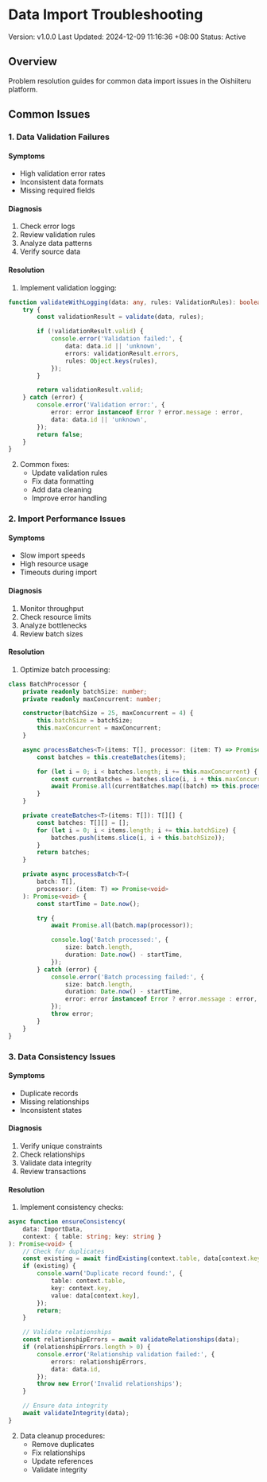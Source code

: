 # Data Import Troubleshooting

Version: v1.0.0
Last Updated: 2024-12-09 11:16:36 +08:00
Status: Active

## Overview

Problem resolution guides for common data import issues in the Oishiiteru platform.

## Common Issues

### 1. Data Validation Failures

#### Symptoms

- High validation error rates
- Inconsistent data formats
- Missing required fields

#### Diagnosis

1. Check error logs
2. Review validation rules
3. Analyze data patterns
4. Verify source data

#### Resolution

1. Implement validation logging:

```typescript
function validateWithLogging(data: any, rules: ValidationRules): boolean {
    try {
        const validationResult = validate(data, rules);

        if (!validationResult.valid) {
            console.error('Validation failed:', {
                data: data.id || 'unknown',
                errors: validationResult.errors,
                rules: Object.keys(rules),
            });
        }

        return validationResult.valid;
    } catch (error) {
        console.error('Validation error:', {
            error: error instanceof Error ? error.message : error,
            data: data.id || 'unknown',
        });
        return false;
    }
}
```

2. Common fixes:
    - Update validation rules
    - Fix data formatting
    - Add data cleaning
    - Improve error handling

### 2. Import Performance Issues

#### Symptoms

- Slow import speeds
- High resource usage
- Timeouts during import

#### Diagnosis

1. Monitor throughput
2. Check resource limits
3. Analyze bottlenecks
4. Review batch sizes

#### Resolution

1. Optimize batch processing:

```typescript
class BatchProcessor {
    private readonly batchSize: number;
    private readonly maxConcurrent: number;

    constructor(batchSize = 25, maxConcurrent = 4) {
        this.batchSize = batchSize;
        this.maxConcurrent = maxConcurrent;
    }

    async processBatches<T>(items: T[], processor: (item: T) => Promise<void>): Promise<void> {
        const batches = this.createBatches(items);

        for (let i = 0; i < batches.length; i += this.maxConcurrent) {
            const currentBatches = batches.slice(i, i + this.maxConcurrent);
            await Promise.all(currentBatches.map((batch) => this.processBatch(batch, processor)));
        }
    }

    private createBatches<T>(items: T[]): T[][] {
        const batches: T[][] = [];
        for (let i = 0; i < items.length; i += this.batchSize) {
            batches.push(items.slice(i, i + this.batchSize));
        }
        return batches;
    }

    private async processBatch<T>(
        batch: T[],
        processor: (item: T) => Promise<void>
    ): Promise<void> {
        const startTime = Date.now();

        try {
            await Promise.all(batch.map(processor));

            console.log('Batch processed:', {
                size: batch.length,
                duration: Date.now() - startTime,
            });
        } catch (error) {
            console.error('Batch processing failed:', {
                size: batch.length,
                duration: Date.now() - startTime,
                error: error instanceof Error ? error.message : error,
            });
            throw error;
        }
    }
}
```

### 3. Data Consistency Issues

#### Symptoms

- Duplicate records
- Missing relationships
- Inconsistent states

#### Diagnosis

1. Verify unique constraints
2. Check relationships
3. Validate data integrity
4. Review transactions

#### Resolution

1. Implement consistency checks:

```typescript
async function ensureConsistency(
    data: ImportData,
    context: { table: string; key: string }
): Promise<void> {
    // Check for duplicates
    const existing = await findExisting(context.table, data[context.key]);
    if (existing) {
        console.warn('Duplicate record found:', {
            table: context.table,
            key: context.key,
            value: data[context.key],
        });
        return;
    }

    // Validate relationships
    const relationshipErrors = await validateRelationships(data);
    if (relationshipErrors.length > 0) {
        console.error('Relationship validation failed:', {
            errors: relationshipErrors,
            data: data.id,
        });
        throw new Error('Invalid relationships');
    }

    // Ensure data integrity
    await validateIntegrity(data);
}
```

2. Data cleanup procedures:
    - Remove duplicates
    - Fix relationships
    - Update references
    - Validate integrity
